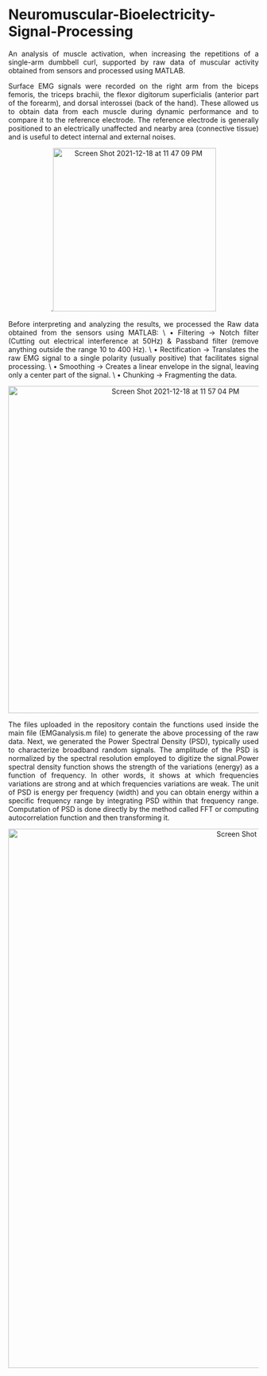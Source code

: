 # Neuromuscular-Bioelectricity-Signal-Processing
<p align="justify">
An analysis of muscle activation, when increasing the repetitions of a single-arm dumbbell curl, supported by raw data of muscular activity obtained from sensors and processed using MATLAB.
</p>
<p align="justify">
Surface EMG signals were recorded on the right arm from the biceps femoris, the triceps brachii, the flexor digitorum superficialis (anterior part of the forearm), and dorsal interossei (back of the hand). These allowed us to obtain data from each muscle during dynamic performance and to compare it to the reference electrode. The reference electrode is generally positioned to an electrically unaffected and nearby area (connective tissue) and is useful to detect internal and external noises.
</p>

<p align="center">
.<img width="328" alt="Screen Shot 2021-12-18 at 11 47 09 PM" src="https://user-images.githubusercontent.com/70657426/146658495-2def66c1-2299-4694-b84f-97623d35500c.png">
</p>

<p align="justify">
Before interpreting and analyzing the results, we processed the Raw data obtained from the sensors using MATLAB:
\
• Filtering → Notch filter (Cutting out electrical interference at 50Hz) & Passband filter (remove anything outside the range 10 to 400 Hz).
\
• Rectification → Translates the raw EMG signal to a single polarity (usually positive) that facilitates signal processing.
\
• Smoothing → Creates a linear envelope in the signal, leaving only a center part of the signal.
\
• Chunking → Fragmenting the data.
</p>

<p align="center">
<img width="657" alt="Screen Shot 2021-12-18 at 11 57 04 PM" src="https://user-images.githubusercontent.com/70657426/146658691-2c1c1d54-7fea-4d91-b794-252e53b27c6e.png">
</p>

<p align="justify">
The files uploaded in the repository contain the functions used inside the main file (EMGanalysis.m file) to generate the above processing of the raw data. Next, we generated the Power Spectral Density (PSD), typically used to characterize broadband random signals. The amplitude of the PSD is normalized by the spectral resolution employed to digitize the signal.Power spectral density function shows the strength of the variations (energy) as a function of frequency. In other words, it shows at which frequencies variations are strong and at which frequencies variations are weak. The unit of PSD is energy per frequency (width) and you can obtain energy within a specific frequency range by integrating PSD within that frequency range. Computation of PSD is done directly by the method called FFT or computing autocorrelation function and then transforming it.
</p>
<p align="center">
<img width="1083" alt="Screen Shot 2021-12-19 at 12 05 59 AM" src="https://user-images.githubusercontent.com/70657426/146658858-fd5bcfad-443a-4e04-b535-9e342f9fccd5.png">
</p>
